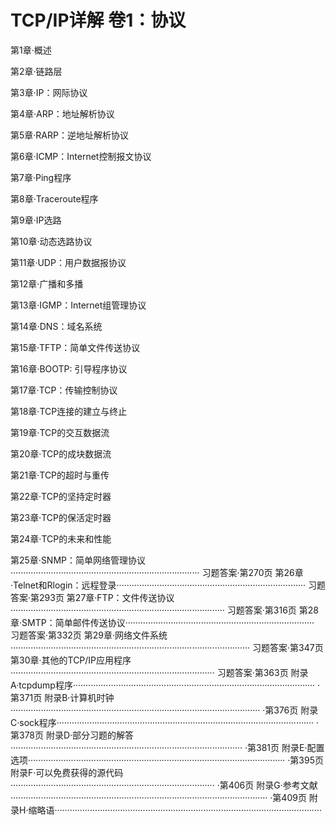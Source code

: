 # TCP/IP详解 卷1：协议 #

第1章·概述

第2章·链路层

第3章·IP：网际协议

第4章·ARP：地址解析协议

第5章·RARP：逆地址解析协议

第6章·ICMP：Internet控制报文协议

第7章·Ping程序

第8章·Traceroute程序

第9章·IP选路

第10章·动态选路协议

第11章·UDP：用户数据报协议

第12章·广播和多播

第13章·IGMP：Internet组管理协议

第14章·DNS：域名系统

第15章·TFTP：简单文件传送协议

第16章·BOOTP: 引导程序协议

第17章·TCP：传输控制协议

第18章·TCP连接的建立与终止

第19章·TCP的交互数据流

第20章·TCP的成块数据流

第21章·TCP的超时与重传

第22章·TCP的坚持定时器

第23章·TCP的保活定时器

第24章·TCP的未来和性能

第25章·SNMP：简单网络管理协议···········································································  习题答案·第270页
第26章·Telnet和Rlogin：远程登录···········································································  习题答案·第293页
第27章·FTP：文件传送协议·····················································································  习题答案·第316页
第28章·SMTP：简单邮件传送协议···········································································  习题答案·第332页
第29章·网络文件系统·······························································································  习题答案·第347页
第30章·其他的TCP/IP应用程序·················································································  习题答案·第363页
附录A·tcpdump程序································································································   ·第371页
附录B·计算机时钟···································································································   ·第376页
附录C·sock程序······································································································   ·第378页
附录D·部分习题的解答····························································································   ·第381页
附录E·配置选项······································································································   ·第395页
附录F·可以免费获得的源代码·················································································   ·第406页
附录G·参考文献······································································································   ·第409页
附录H·缩略语··········································································································